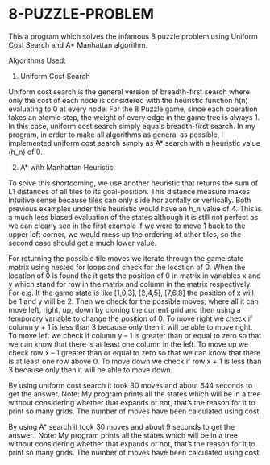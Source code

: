 # 8-PUZZLE-PROBLEM
This a program which solves the infamous 8 puzzle problem using Uniform Cost Search and A* Manhattan algorithm.

Algorithms Used:
1. Uniform Cost Search

Uniform cost search is the general version of breadth-first search where only the cost of each node is considered with the heuristic function h(n) evaluating to 0 at every node. For the 8 Puzzle game, since each operation takes an atomic step, the weight of every edge in the game tree is always 1. In this case, uniform cost search simply equals breadth-first search. In my program, in order to make all algorithms as general as possible, I implemented uniform cost search simply as A* search with a heuristic value (h_n) of 0.


2. A* with Manhattan Heuristic

To solve this shortcoming, we use another heuristic that returns the sum of L1 distances of all tiles to its goal-position. This distance measure makes intuitive sense because tiles can only slide horizontally or vertically. Both previous examples under this heuristic would have an h_n value of 4. This is a much less biased evaluation of the states although it is still not perfect as we can clearly see in the first example if we were to move 1 back to the upper left corner, we would mess up the ordering of other tiles, so the second case should get a much lower value.


For returning the possible tile moves we iterate through the game state matrix using nested for loops and check for the location of 0. When the location of 0 is found the it gets the position of 0 in matrix in variables x and y which stand for row in the matrix and column in the matrix respectively. For e.g. If the game state is like [1,0,3],
                                   [2,4,5],
                                   [7,6,8]
the position of x will be 1 and  y will be 2. Then we check for the possible moves, where all it can move left, right, up, down by cloning the current grid and then using a temporary variable to change the position of 0.
To move right we check if column y + 1 is less than 3 because only then it will be able to move right.
To move left we check if column y – 1 is greater than or equal to zero so that we can know that there is at least one column in the left.
To move up we check row x – 1 greater than or equal to zero so that we can know that there is at least one row above 0.
To move down we check if row x + 1 is less than 3 because only then it will be able to move down.


By using uniform cost search it took 30 moves and about 644 seconds to get the answer.
Note: My program prints all the states which will be in a tree without considering whether that expands or not, that’s the reason for it to print so many grids. The number of moves have been calculated using cost.

By using A* search it took 30 moves and about 9 seconds to get the answer..
Note: My program prints all the states which will be in a tree without considering whether that expands or not, that’s the reason for it to print so many grids. The number of moves have been calculated using cost.

